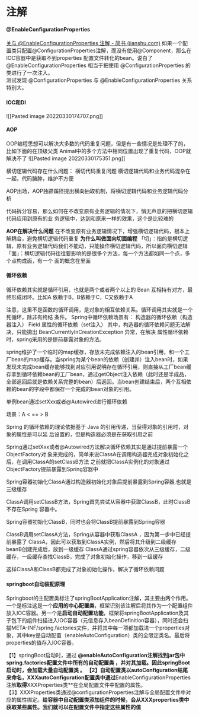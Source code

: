 # 注解
#### @EnableConfigurationProperties
[关与 @EnableConfigurationProperties 注解 - 简书 (jianshu.com)](https://www.jianshu.com/p/7f54da1cb2eb)
如果一个配置类只配置@ConfigurationProperties注解，而没有使用@Component，那么在IOC容器中是获取不到properties 配置文件转化的bean。说白了 @EnableConfigurationProperties 相当于把使用 @ConfigurationProperties 的类进行了一次注入。  
测试发现 @ConfigurationProperties 与 @EnableConfigurationProperties 关系特别大。




#### IOC和DI
![[Pasted image 20220330174707.png]]



#### AOP
OOP编程思想可以解决⼤多数的代码重复问题，但是有⼀些情况是处理不了的，⽐如下⾯的在顶级⽗类 Animal中的多个⽅法中相同位置出现了重复代码，OOP就解决不了
![[Pasted image 20220330175351.png]]

横切逻辑代码存在什么问题： 横切代码重复问题 横切逻辑代码和业务代码混杂在⼀起，代码臃肿，维护不⽅便


AOP出场，AOP独辟蹊径提出横向抽取机制，将横切逻辑代码和业务逻辑代码分析


代码拆分容易，那么如何在不改变原有业务逻辑的情况下，悄⽆声息的把横切逻辑代码应⽤到原有的业 务逻辑中，达到和原来⼀样的效果，这个是⽐较难的

**AOP在解决什么问题** 
在不改变原有业务逻辑情况下，增强横切逻辑代码，根本上解耦合，避免横切逻辑代码重复
**为什么叫做⾯向切⾯编程** 
「切」：指的是横切逻辑，原有业务逻辑代码我们不能动，只能操作横切逻辑代码，所以⾯向横切逻辑 
「⾯」：横切逻辑代码往往要影响的是很多个⽅法，每⼀个⽅法都如同⼀个点，多个点构成⾯，有⼀个 ⾯的概念在⾥⾯

#### 循环依赖
循环依赖其实就是循环引⽤，也就是两个或者两个以上的 Bean 互相持有对⽅，最终形成闭环。⽐如A 依赖于B，B依赖于C，C⼜依赖于A

注意，这⾥不是函数的循环调⽤，是对象的相互依赖关系。循环调⽤其实就是⼀个死循环，除⾮有终结 条件。 Spring中循环依赖场景有： 构造器的循环依赖（构造器注⼊） Field 属性的循环依赖（set注⼊） 其中，构造器的循环依赖问题⽆法解决，只能拋出 BeanCurrentlyInCreationException 异常，在解决 属性循环依赖时，spring采⽤的是提前暴露对象的⽅法。


spring维护了一个临时的map缓存，存放未完成依赖注入的bean引用，和一个工厂bean的map缓存。当spring为某个bean的依赖（创建并）注入bean时，如果发现未完成bean缓存能够找到对应引用说明存在循环引用，则直接从工厂bean缓存拿到循环依赖bean的工厂bean，通过getObject注入依赖（此时还是半成品，全部返回后就是依赖关系完整的bean）后返回。当bean创建结束后，两个互相依赖的bean的字段中都保存一个完成的bean对象的引用。


单例bean通过setXxx或者@Autowired进⾏循环依赖

场景：A < == > B

Spring 的循环依赖的理论依据基于 Java 的引⽤传递，当获得对象的引⽤时，对象的属性是可以延 后设置的，但是构造器必须是在获取引⽤之前 

Spring通过setXxx或者@Autowired⽅法解决循环依赖其实是通过提前暴露⼀个ObjectFactory对 象来完成的，简单来说ClassA在调⽤构造器完成对象初始化之后，在调⽤ClassA的setClassB⽅法 之前就把ClassA实例化的对象通过ObjectFactory提前暴露到Spring容器中


Spring容器初始化ClassA通过构造器初始化对象后提前暴露到Spring容器,也就是三级缓存

ClassA调⽤setClassB⽅法，Spring⾸先尝试从容器中获取ClassB，此时ClassB不存在Spring 容器中。

Spring容器初始化ClassB，同时也会将ClassB提前暴露到Spring容器

ClassB调⽤setClassA⽅法，Spring从容器中获取ClassA ，因为第⼀步中已经提前暴露了 ClassA，因此可以获取到ClassA实例，然后将其升级到二级缓存
beanB创建完成后，放到一级缓存
ClassA通过spring容器依次从三级缓存，二级缓存，一级缓存查找ClassB，完成了对象初始化操作，移到一级缓存

这样ClassA和ClassB都完成了对象初始化操作，解决了循环依赖问题

#### springboot自动装配原理

Springboot的主配置类标注了springBootApplication注解，其主要由两个作用。  
一个是标注这是一个**应用的中心配置类**，框架识别该注解后将其作为一个配置组件放入IOC容器。另一个是**启动自动配置功能**，框架将springBootApplication及其子包下的组件扫描进入IOC容器（元信息存入beanDefinition容器），同时还会扫描META-INF/spring.factories文件，并将其中每一项都加载进一个properties对象，其中key是自动配置（enableAutoConfiguration）类的全限定类名。最后将properties的值存入IOC容器。

【1】springBoot启动时，通过 **@enableAutoConfiguration注解找到jar包中spring.factories配置文件中所有的自动配置类 ，并对其加载。因此springBoot启动时，会加载大量自动配置类 。
【2】自动配置类以autoConfiguration结尾来命名，**XXXautoConfiguration配置类**中通过**EnableConfigurationProperties注解**取得**XXXProperties类**在全局配置文件中配置的属性。  
【3】XXXProperties类通过@configurationProperties注解与全局配置文件中对应的属性绑定。**给容器中自动配置类添加组件的时候，会从XXXproperties类中获取某些属性。我们就可以在配置文件中指定这些属性的值**